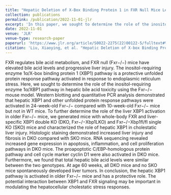 ```yaml
---
title: "Hepatic Deletion of X-Box Binding Protein 1 in FXR Null Mice Leads to Enhanced Liver Injury"
collection: publications
permalink: /publication/2022-11-01-jlr
excerpt: 'In this paper, we sought to determine the role of the inositol-requiring enzyme 1α/XBP1 pathway in hepatic bile acid toxicity using the Fxr−/− mouse model.'
date: 2022-11-01
venue: 'JLR'
venue-type: research-paper
paperurl: 'https://www.jlr.org/article/S0022-2275(22)00122-5/fulltext#%20'
citation: 'Liu, Xiaoying, et al. "Hepatic Deletion of X-box Binding Protein 1 in Farnesoid X Receptor Null Mice Leads to Enhanced Liver Injury." bioRxiv (2022).'
---
```

FXR regulates bile acid metabolism, and FXR null (Fxr−/−) mice have elevated bile acid levels and progressive liver injury. The inositol-requiring enzyme 1α/X-box binding protein 1 (XBP1) pathway is a protective unfolded protein response pathway activated in response to endoplasmic reticulum stress. Here, we sought to determine the role of the inositol-requiring enzyme 1α/XBP1 pathway in hepatic bile acid toxicity using the Fxr−/− mouse model. Western blotting and quantitative PCR analysis demonstrated that hepatic XBP1 and other unfolded protein response pathways were activated in 24-week-old Fxr−/− compared with 10-week-old Fxr−/− mice but not in WT mice. To further determine the role of the liver XBP1 activation in older Fxr−/− mice, we generated mice with whole-body FXR and liver-specific XBP1 double KO (DKO, Fxr−/−Xbp1LKO) and Fxr−/−Xbp1fl/fl single KO (SKO) mice and characterized the role of hepatic XBP1 in cholestatic liver injury. Histologic staining demonstrated increased liver injury and fibrosis in DKO compared with SKO mice. RNA sequencing revealed increased gene expression in apoptosis, inflammation, and cell proliferation pathways in DKO mice. The proapoptotic C/EBP-homologous protein pathway and cell cycle marker cyclin D1 were also activated in DKO mice. Furthermore, we found that total hepatic bile acid levels were similar between the two genotypes. At age 60 weeks, all DKO mice and no SKO mice spontaneously developed liver tumors. In conclusion, the hepatic XBP1 pathway is activated in older Fxr−/− mice and has a protective role. The potential interaction between XBP1 and FXR signaling may be important in modulating the hepatocellular cholestatic stress responses.
